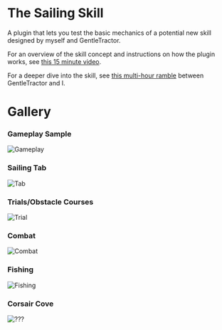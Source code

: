 # The Sailing Skill
A plugin that lets you test the basic mechanics of a potential new skill designed by myself and GentleTractor.

For an overview of the skill concept and instructions on how the plugin works, see [this 15 minute video](https://www.youtube.com/watch?v=y8PLxz7S6Vo).

For a deeper dive into the skill, see [this multi-hour ramble](https://youtu.be/YrmISJQ38cU) between GentleTractor and I.

# Gallery

### Gameplay Sample

![Gameplay](https://imgur.com/p5XLBKW.gif)

### Sailing Tab

![Tab](https://imgur.com/FqPCb8O.png)

### Trials/Obstacle Courses

![Trial](https://imgur.com/PAJKD3t.png)

### Combat

![Combat](https://imgur.com/OnNKqB3.png)

### Fishing

![Fishing](https://imgur.com/93hzGA1.png)

### Corsair Cove

![???](https://imgur.com/JhUBWm3.png)